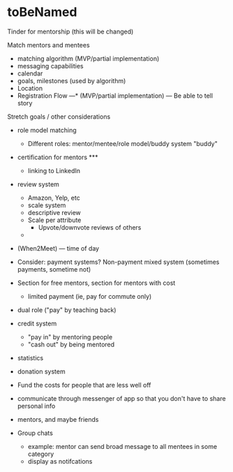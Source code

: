 # toBeNamed
Tinder for mentorship (this will be changed)

Match mentors and mentees

* matching algorithm (MVP/partial implementation)
* messaging capabilities
* calendar
* goals, milestones (used by algorithm)
* Location
* Registration Flow —* (MVP/partial implementation)  — Be able to tell story

Stretch goals / other considerations

* role model matching
    * Different roles: mentor/mentee/role model/buddy system "buddy"
* certification for mentors ***
    * linking to LinkedIn
* review system
    * Amazon, Yelp, etc
    * scale system
    * descriptive review
    * Scale per attribute
        * Upvote/downvote reviews of others
    * 
* (When2Meet) — time of day
* Consider: payment systems? Non-payment
    mixed system (sometimes payments, sometime not)

* Section for free mentors, section for mentors with cost
    * limited payment (ie, pay for commute only)
* dual role ("pay" by teaching back)
* credit system
    * "pay in" by mentoring people
    * "cash out" by being mentored

* statistics
* donation system

* Fund the costs for people that are less well off
* communicate through messenger of app so that you don't have to share personal info
* mentors, and maybe friends
* Group chats
    * example: mentor can send broad message to all mentees in some category
    * display as notifcations



